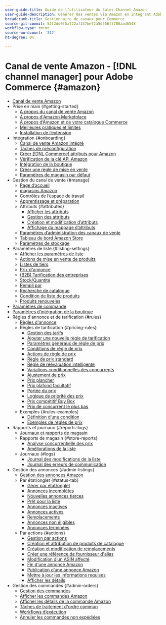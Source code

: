 ```yaml
---
user-guide-title: Guide de l’utilisateur du Sales Channel Amazon
user-guide-description: Générer des ventes via Amazon en intégrant Adobe Commerce ou Magento Open Source à votre [!DNL Amazon Seller Central] compte.
breadcrumb-title: Gestionnaire de canaux pour Commerce
source-git-commit: 52f2dd0f5a722af337be72a5d556f3780aad6548
workflow-type: tm+mt
source-wordcount: '312'
ht-degree: 0%

---
```



# Canal de vente Amazon - [!DNL channel manager] pour Adobe Commerce {#amazon}

- [Canal de vente Amazon](overview.md)
- Prise en main {#getting-started}
   - [A propos du canal de vente Amazon](about-amazon-sales-channel.md)
   - [À propos d&#39;Amazon Marketplace](about-amazon-marketplace.md)
   - [À propos d’Amazon et de votre catalogue Commerce](about-listings-and-catalog.md)
   - [Meilleures pratiques et limites](amazon-best-practices.md)
   - [Installation de l’extension](install.md)
- Intégration {#onboarding}
   - [Canal de vente Amazon intégré](amazon-onboarding-home.md)
   - [Tâches de préconfiguration](amazon-pre-setup-tasks.md)
   - [Créer [!DNL Commerce] attributs pour Amazon](ob-creating-magento-attributes.md)
   - [Vérification de la clé API Amazon](amazon-verify-api-key.md)
   - [Intégration de la boutique](store-integration.md)
   - [Créer une règle de mise en vente](ob-create-listing-rule.md)
   - [Paramètres de magasin par défaut](default-store-settings.md)
- Gestion du canal de vente {#manage}
   - [Page d’accueil](amazon-sales-channel-home.md)
   - [magasins Amazon](managing-stores.md)
   - [Contrôles de l’espace de travail](workspace-controls.md)
   - [Apprentissage et préparation](learning-preparation.md)
   - Attributs {#attributes}
      - [Afficher les attributs](attributes-view.md)
      - [Gestion des attributs](managing-attributes.md)
      - [Création et modification d’attributs](creating-attributes.md)
      - [Affichage du mappage d’attributs](amazon-matching-attributes-values.md)
   - [Paramètres d’administration des canaux de vente](sales-channel-settings.md)
   - [Tableau de bord Amazon Store](amazon-store-dashboard.md)
   - [Paramètres de stockage](ob-store-review.md)
- Paramètres de liste {#listing-settings}
   - [Afficher les paramètres de liste](listing-settings.md)
   - [Actions de mise en vente de produits](product-listing-actions.md)
   - [Listes de tiers](third-party-listing-settings.md)
   - [Prix d&#39;annonce](listing-price.md)
   - [(B2B) Tarification des entreprises](business-pricing.md)
   - [Stock/Quantité](stock-quantity.md)
   - [Rempli par](fulfilled-by.md)
   - [Recherche de catalogue](catalog-search.md)
   - [Condition de liste de produits](product-listing-condition.md)
   - [Produits renouvelés](renewed-products.md)
- [Paramètres de commande](order-settings.md)
- [Paramètres d’intégration de la boutique](store-integration-settings.md)
- Règles d&#39;annonce et de tarification {#rules}
   - [Règles d&#39;annonce](listing-rules.md)
   - Règles de tarification {#pricing-rules}
      - [Gestion des tarifs](pricing-products.md)
      - [Ajouter une nouvelle règle de tarification](add-pricing-rule.md)
      - [Paramètres généraux de règle de prix](pricing-rule-general-settings.md)
      - [Conditions de règle de prix](pricing-rule-conditions.md)
      - [Actions de règle de prix](pricing-rule-actions.md)
      - [Règle de prix standard](standard-price-rules.md)
      - [Règle de réévaluation intelligente](intelligent-repricing-rules.md)
      - [Variations conditionnelles des concurrents](competitor-conditional-variances.md)
      - [Ajustement de prix](price-adjustment.md)
      - [Prix plancher](floor-price.md)
      - [Prix plafond facultatif](optional-ceiling-price.md)
      - [Portée du prix](price-scope.md)
      - [Logique de priorité des prix](price-priority-logic.md)
      - [Prix compétitif Buy Box](buy-box-competitor-pricing.md)
      - [Prix de concurrent le plus bas](lowest-competitor-pricing.md)
   - Exemples {#rules-examples}
      - [Définition d’une condition](ob-define-condition-example.md)
      - [Exemples de règles de prix](price-rule-examples.md)
- Rapports et journaux {#reports-logs}
   - [Journaux et rapports de magasin](amazon-logs-reports.md)
   - Rapports de magasin {#store-reports}
      - [Analyse concurrentielle des prix](competitive-price-analysis.md)
      - [Améliorations de la liste](listing-improvements.md)
   - Journaux {#logs}
      - [Journal des modifications de la liste](listing-changes-log.md)
      - [Journal des erreurs de communication](communication-errors-log.md)
- Gestion des annonces {#admin-listings}
   - [Gestion des annonces Amazon](managing-product-listings.md)
   - Par état/onglet {#status-tab}
      - [Gérer par état/onglet](managing-listings-by-tab.md)
      - [Annonces incomplètes](incomplete-listings.md)
      - [Nouvelles annonces tierces](new-third-party-listings.md)
      - [Prêt pour la liste](ready-to-list.md)
      - [Annonces inactives](inactive-listings.md)
      - [Annonces actives](active-listings.md)
      - [Remplacements](overrides.md)
      - [Annonces non éligibles](ineligible-listings.md)
      - [Annonces terminées](ended-listings.md)
   - Par actions {#actions}
      - [Gestion par actions](managing-listings-by-action.md)
      - [Création et attribution de produits de catalogue](creating-assigning-catalog-products.md)
      - [Création et modification de remplacements](creating-editing-overrides.md)
      - [Créer une référence de fournisseur d&#39;alias](create-alias-seller-sku.md)
      - [Modification d’un ASIN affecté](edit-assigned-asin.md)
      - [Fin d&#39;une annonce Amazon](end-listings-manually.md)
      - [Publication d’une annonce Amazon](publish-listings-manually.md)
      - [Mettre à jour les informations requises](amazon-manually-update-incomplete-listing.md)
      - [Afficher les détails](product-listing-details.md)
- Gestion des commandes {#admin-orders}
   - [Gestion des commandes](managing-orders.md)
   - [Afficher les commandes Amazon](amazon-orders-all.md)
   - [Afficher les détails de la commande Amazon](amazon-order-details.md)
   - [Tâches de traitement d&#39;ordre commun](common-order-processing.md)
   - [Workflows d’exécution](fulfillment-workflows.md)
   - [Annuler les commandes non expédiées](cancel-unshipped-order.md)
